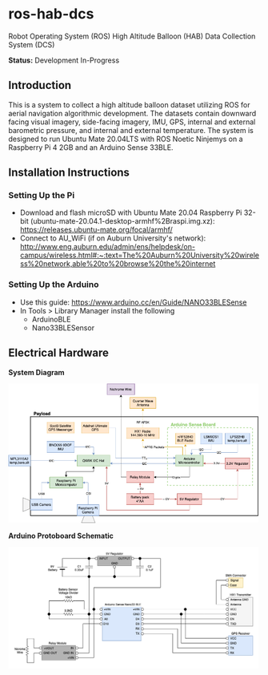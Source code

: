 # ros-hab-dcs

Robot Operating System (ROS) High Altitude Balloon (HAB) Data Collection System (DCS)

**Status:** Development In-Progress

## Introduction

This is a system to collect a high altitude balloon dataset utilizing ROS for aerial navigation algorithmic development.  The datasets contain downward facing visual imagery, side-facing imagery, IMU, GPS, internal and external barometric pressure, and internal and external temperature.  The system is designed to run Ubuntu Mate 20.04LTS with ROS Noetic Ninjemys on a Raspberry Pi 4 2GB and an Arduino Sense 33BLE.

## Installation Instructions

### Setting Up the Pi

* Download and flash microSD with Ubuntu Mate 20.04 Raspberry Pi 32-bit (ubuntu-mate-20.04.1-desktop-armhf%2Braspi.img.xz): https://releases.ubuntu-mate.org/focal/armhf/
* Connect to AU_WiFi (if on Auburn University's network): http://www.eng.auburn.edu/admin/ens/helpdesk/on-campus/wireless.html#:~:text=The%20Auburn%20University%20wireless%20network,able%20to%20browse%20the%20internet

### Setting Up the Arduino

* Use this guide: https://www.arduino.cc/en/Guide/NANO33BLESense
* In Tools > Library Manager install the following
  * ArduinoBLE
  * Nano33BLESensor

## Electrical Hardware

**System Diagram**

<img src="diagrams/system_diagram.png"
     style="width:500px;" />

**Arduino Protoboard Schematic**

<img src="diagrams/arduino_pinout_diagram.png"
     style="width:500px;" />